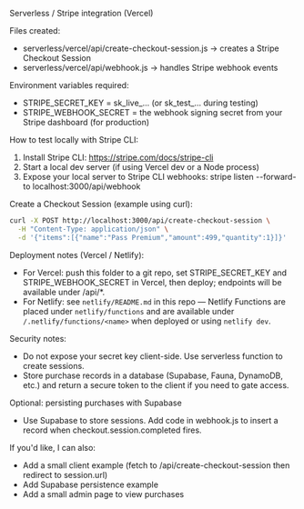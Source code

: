 Serverless / Stripe integration (Vercel)

Files created:
- serverless/vercel/api/create-checkout-session.js  -> creates a Stripe Checkout Session
- serverless/vercel/api/webhook.js                  -> handles Stripe webhook events

Environment variables required:
- STRIPE_SECRET_KEY  = sk_live_... (or sk_test_... during testing)
- STRIPE_WEBHOOK_SECRET = the webhook signing secret from your Stripe dashboard (for production)

How to test locally with Stripe CLI:
1) Install Stripe CLI: https://stripe.com/docs/stripe-cli
2) Start a local dev server (if using Vercel dev or a Node process)
3) Expose your local server to Stripe CLI webhooks:
   stripe listen --forward-to localhost:3000/api/webhook

Create a Checkout Session (example using curl):
```bash
curl -X POST http://localhost:3000/api/create-checkout-session \
  -H "Content-Type: application/json" \
  -d '{"items":[{"name":"Pass Premium","amount":499,"quantity":1}]}'
```

Deployment notes (Vercel / Netlify):
- For Vercel: push this folder to a git repo, set STRIPE_SECRET_KEY and STRIPE_WEBHOOK_SECRET in Vercel, then deploy; endpoints will be available under /api/*.
- For Netlify: see `netlify/README.md` in this repo — Netlify Functions are placed under `netlify/functions` and are available under `/.netlify/functions/<name>` when deployed or using `netlify dev`.

Security notes:
- Do not expose your secret key client-side. Use serverless function to create sessions.
- Store purchase records in a database (Supabase, Fauna, DynamoDB, etc.) and return a secure token to the client if you need to gate access.

Optional: persisting purchases with Supabase
- Use Supabase to store sessions. Add code in webhook.js to insert a record when checkout.session.completed fires.

If you'd like, I can also:
- Add a small client example (fetch to /api/create-checkout-session then redirect to session.url)
- Add Supabase persistence example
- Add a small admin page to view purchases
